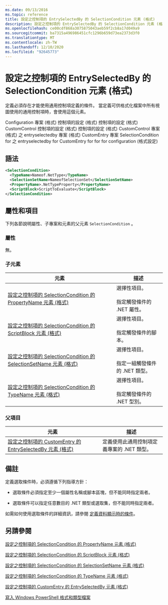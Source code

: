 ```yaml
---
ms.date: 09/13/2016
ms.topic: reference
title: 設定之控制項的 EntrySelectedBy 的 SelectionCondition 元素 (格式)
description: 設定之控制項的 EntrySelectedBy 的 SelectionCondition 元素 (格式)
ms.openlocfilehash: ce00cdf868a3075875043aeb59f2cb8a17d049a9
ms.sourcegitcommit: ba7315a496986451cfc1296b659d73ea2373d3f0
ms.translationtype: MT
ms.contentlocale: zh-TW
ms.lasthandoff: 12/10/2020
ms.locfileid: "92645773"
---
```

# <a name="selectioncondition-element-for-entryselectedby-for-controls-for-configuration-format"></a>設定之控制項的 EntrySelectedBy 的 SelectionCondition 元素 (格式)

定義必須存在才能使用通用控制項定義的條件。 當定義可供格式化檔案中所有視圖使用的通用控制項時，會使用這個元素。

Configuration 專案 (格式) 控制項的設定 (格式) 控制項的設定 (格式) CustomControl 控制項的設定 (格式) 控制項的設定 (格式) CustomControl 專案 (格式) 之 entryselectedby 專案 (格式) CustomEntry 專案 SelectionCondition for 之 entryselectedby for CustomEntry for for for configuration (格式設定) 

## <a name="syntax"></a>語法

```xml
<SelectionCondition>
  <TypeName>Nameof.NetType</TypeName>
  <SelectionSetName>NameofSelectionSet</SelectionSetName>
  <PropertyName>.NetTypeProperty</PropertyName>
  <ScriptBlock>ScriptToEvaluate</ScriptBlock>
</SelectionCondition>
```

## <a name="attributes-and-elements"></a>屬性和項目

下列各節說明屬性、子專案和元素的父元素 `SelectionCondition` 。

### <a name="attributes"></a>屬性

無。

### <a name="child-elements"></a>子元素

|元素|描述|
|-------------|-----------------|
|[設定之控制項的 SelectionCondition 的 PropertyName 元素 (格式)](./propertyname-element-for-selectioncondition-for-controls-for-configuration-format.md)|選擇性項目。<br /><br /> 指定觸發條件的 .NET 屬性。|
|[設定之控制項的 SelectionCondition 的 ScriptBlock 元素 (格式)](./scriptblock-element-for-selectioncondition-for-controls-for-configuration-format.md)|選擇性項目。<br /><br /> 指定觸發條件的腳本。|
|[設定之控制項的 SelectionCondition 的 SelectionSetName 元素 (格式)](./selectionsetname-element-for-selectioncondition-for-controls-for-configuration-format.md)|選擇性項目。<br /><br /> 指定一組觸發條件的 .NET 類型。|
|[設定之控制項的 SelectionCondition 的 TypeName 元素 (格式)](./typename-element-for-selectioncondition-for-controls-for-configuration-format.md)|選擇性項目。<br /><br /> 指定觸發條件的 .NET 型別。|

### <a name="parent-elements"></a>父項目

|元素|描述|
|-------------|-----------------|
|[設定之控制項的 CustomEntry 的 EntrySelectedBy 元素 (格式)](./entryselectedby-element-for-customentry-for-controls-for-configuration-format.md)|定義使用此通用控制項定義專案的 .NET 類型。|

## <a name="remarks"></a>備註

定義選取條件時，必須遵循下列指導方針：

- 選取條件必須指定至少一個屬性名稱或腳本區塊，但不能同時指定兩者。

- 選取條件可以指定任意數目的 .NET 類型或選取集，但不能同時指定兩者。

如需如何使用選取條件的詳細資訊，請參閱 [定義資料顯示時的條件](./defining-conditions-for-displaying-data.md)。

## <a name="see-also"></a>另請參閱

[設定之控制項的 SelectionCondition 的 PropertyName 元素 (格式)](./propertyname-element-for-selectioncondition-for-controls-for-configuration-format.md)

[設定之控制項的 SelectionCondition 的 ScriptBlock 元素 (格式)](./scriptblock-element-for-selectioncondition-for-controls-for-configuration-format.md)

[設定之控制項的 SelectionCondition 的 SelectionSetName 元素 (格式)](./selectionsetname-element-for-selectioncondition-for-controls-for-configuration-format.md)

[設定之控制項的 SelectionCondition 的 TypeName 元素 (格式)](./typename-element-for-selectioncondition-for-controls-for-configuration-format.md)

[設定之控制項的 CustomEntry 的 EntrySelectedBy 元素 (格式)](./entryselectedby-element-for-customentry-for-controls-for-configuration-format.md)

[寫入 Windows PowerShell 格式和類型檔案](./writing-a-powershell-formatting-file.md)
